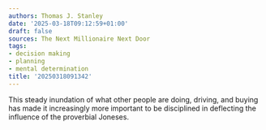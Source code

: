 ```yaml
---
authors: Thomas J. Stanley
date: '2025-03-18T09:12:59+01:00'
draft: false
sources: The Next Millionaire Next Door
tags:
- decision making
- planning
- mental determination
title: '20250318091342'
---
```


This steady inundation of what other people are doing, driving, and buying has made it increasingly more important to be
disciplined in deflecting the influence of the proverbial Joneses.